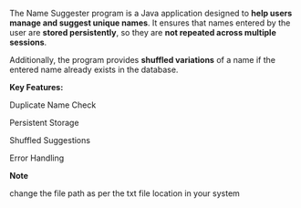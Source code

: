 The Name Suggester program is a Java application designed to **help users manage and suggest unique names**. It ensures that names entered by the user are **stored persistently**, so they are **not repeated across multiple sessions**. 

Additionally, the program provides **shuffled variations** of a name if the entered name already exists in the database.

**Key Features:**

Duplicate Name Check

Persistent Storage

Shuffled Suggestions

Error Handling

**Note**

change the file path as per the txt file location in your system 
